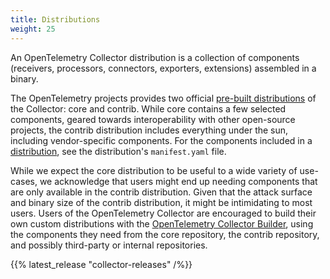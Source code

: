 ```yaml
---
title: Distributions
weight: 25
---
```


An OpenTelemetry Collector distribution is a collection of components
(receivers, processors, connectors, exporters, extensions) assembled in a
binary.

The OpenTelemetry projects provides two official [pre-built distributions][] of
the Collector: core and contrib. While core contains a few selected components,
geared towards interoperability with other open-source projects, the contrib
distribution includes everything under the sun, including vendor-specific
components. For the components included in a [distribution][distributions], see
the distribution's `manifest.yaml` file.

While we expect the core distribution to be useful to a wide variety of
use-cases, we acknowledge that users might end up needing components that are
only available in the contrib distribution. Given that the attack surface and
binary size of the contrib distribution, it might be intimidating to most users.
Users of the OpenTelemetry Collector are encouraged to build their own custom
distributions with the [OpenTelemetry Collector Builder](../builder/), using the
components they need from the core repository, the contrib repository, and
possibly third-party or internal repositories.

[pre-built distributions]:
  https://github.com/open-telemetry/opentelemetry-collector-releases/releases
[distributions]:
  https://github.com/open-telemetry/opentelemetry-collector-releases/tree/main/distributions

{{% latest_release "collector-releases" /%}}
